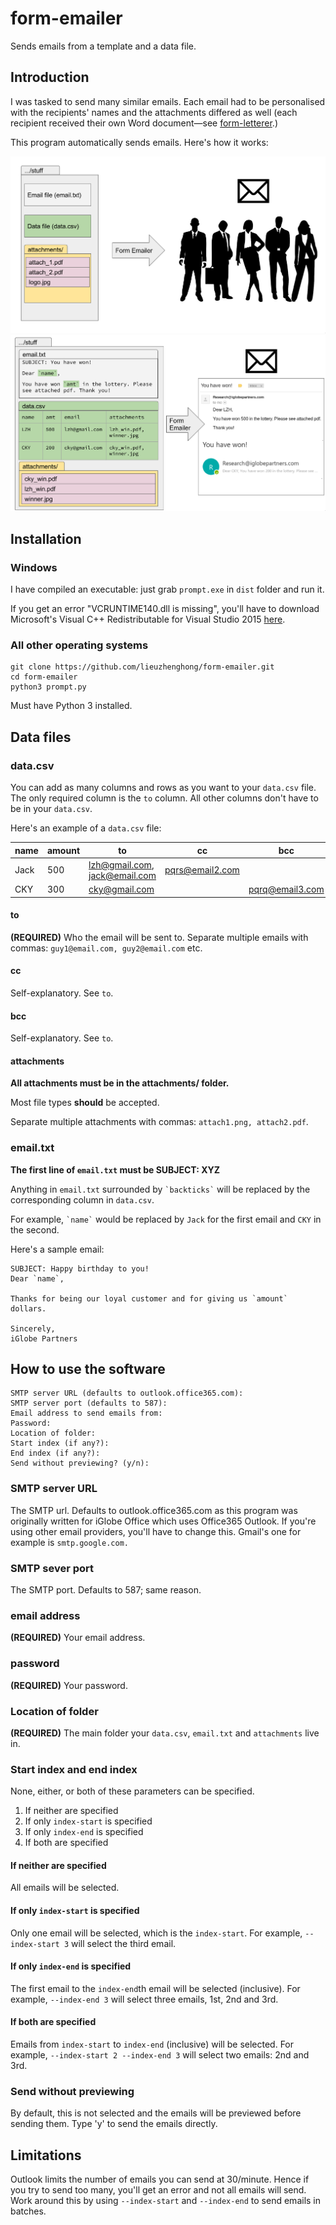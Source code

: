 # form-emailer 
Sends emails from a template and a data file.

## Introduction
I was tasked to send many similar emails. Each email had to be personalised
with the recipients' names and the attachments differed as well (each
recipient received their own Word document—see
[form-letterer](https://github.com/lieuzhenghong/form-letterer).)

This program automatically sends emails. Here's how it works:

![overview-1](img/overview1.png)
![overview-2](img/overview2.png)

## Installation
### Windows
I have compiled an executable: just grab `prompt.exe` in `dist` folder and run it.

If you get an error "VCRUNTIME140.dll is missing", you'll have to download Microsoft's Visual C++ Redistributable for Visual Studio 2015 [here](https://www.microsoft.com/en-us/download/details.aspx?id=48145).

### All other operating systems
```
git clone https://github.com/lieuzhenghong/form-emailer.git
cd form-emailer
python3 prompt.py
```
Must have Python 3 installed.

## Data files
### data.csv
You can add as many columns and rows as you want to your `data.csv` file. The
only required column is the `to` column. All other columns don't have to be in
your `data.csv`.

Here's an example of a `data.csv` file:

| name  | amount | to | cc | bcc | attachments |
| ----- | ------------- | --- | --- | --- | --- |
| Jack | 500 | lzh@gmail.com, jack@email.com | pqrs@email2.com | | test.png, test1.pdf |
| CKY | 300 | cky@gmail.com | | pqrq@email3.com | test.png |

#### to
**(REQUIRED)** Who the email will be sent to.
Separate multiple emails with commas: `guy1@email.com, guy2@email.com`
etc.

#### cc
Self-explanatory. See `to`.

#### bcc
Self-explanatory. See `to`.

#### attachments
**All attachments must be in the attachments/ folder.**

Most file types **should** be accepted.

Separate multiple attachments with commas: `attach1.png, attach2.pdf`.

### email.txt
**The first line of `email.txt` must be SUBJECT: XYZ**

Anything in `email.txt` surrounded by `` `backticks` `` will be replaced by the
corresponding column in `data.csv`.

For example, `` `name` `` would be replaced by `Jack` for the first email and
`CKY` in the second.

Here's a sample email:
```
SUBJECT: Happy birthday to you!
Dear `name`,

Thanks for being our loyal customer and for giving us `amount` dollars.

Sincerely,
iGlobe Partners
```

## How to use the software

```
SMTP server URL (defaults to outlook.office365.com): 
SMTP server port (defaults to 587): 
Email address to send emails from: 
Password: 
Location of folder: 
Start index (if any?): 
End index (if any?): 
Send without previewing? (y/n):    
```

### SMTP server URL
The SMTP url. Defaults to outlook.office365.com as this program was originally
written for iGlobe Office which uses Office365 Outlook.
If you're using other email providers, you'll have to change this. Gmail's one
for example is `smtp.google.com.`

### SMTP sever port
The SMTP port. Defaults to 587; same reason.

### email address
**(REQUIRED)** Your email address.

### password
**(REQUIRED)** Your password.

### Location of folder
**(REQUIRED)** The main folder your `data.csv`, `email.txt` and `attachments`
live in.

### Start index and end index
None, either, or both of these parameters can be specified.

1. If neither are specified
2. If only `index-start` is specified
3. If only `index-end` is specified
4. If both are specified

#### If neither are specified
All emails will be selected.

#### If only `index-start` is specified
Only one email will be selected, which is the `index-start`. For example,
`--index-start 3` will select the third email.

#### If only `index-end` is specified
The first email to the `index-end`th email will be selected (inclusive).
For example, `--index-end 3` will select three emails, 1st, 2nd and 3rd.

#### If both are specified
Emails from `index-start` to `index-end` (inclusive) will be selected.
For example, `--index-start 2 --index-end 3` will select two emails: 2nd and 3rd.

### Send without previewing
By default, this is not selected and the emails will be previewed before
sending them. Type 'y' to send the emails directly. 

## Limitations
Outlook limits the number of emails you can send at 30/minute. Hence if you try
to send too many, you'll get an error and not all emails will send. Work around
this by using `--index-start` and `--index-end` to send emails in batches.
